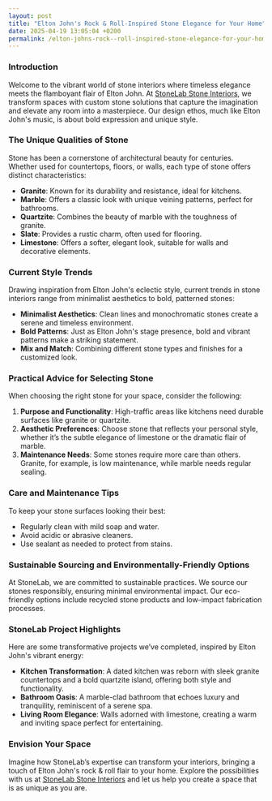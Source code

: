 ```yaml
---
layout: post
title: "Elton John's Rock & Roll-Inspired Stone Elegance for Your Home"
date: 2025-04-19 13:05:04 +0200
permalink: /elton-johns-rock--roll-inspired-stone-elegance-for-your-home/
---
```



### Introduction

Welcome to the vibrant world of stone interiors where timeless elegance meets the flamboyant flair of Elton John. At [StoneLab Stone Interiors](https://stonelab.se), we transform spaces with custom stone solutions that capture the imagination and elevate any room into a masterpiece. Our design ethos, much like Elton John's music, is about bold expression and unique style.

### The Unique Qualities of Stone

Stone has been a cornerstone of architectural beauty for centuries. Whether used for countertops, floors, or walls, each type of stone offers distinct characteristics:

- **Granite**: Known for its durability and resistance, ideal for kitchens.
- **Marble**: Offers a classic look with unique veining patterns, perfect for bathrooms.
- **Quartzite**: Combines the beauty of marble with the toughness of granite.
- **Slate**: Provides a rustic charm, often used for flooring.
- **Limestone**: Offers a softer, elegant look, suitable for walls and decorative elements.

### Current Style Trends

Drawing inspiration from Elton John's eclectic style, current trends in stone interiors range from minimalist aesthetics to bold, patterned stones:

- **Minimalist Aesthetics**: Clean lines and monochromatic stones create a serene and timeless environment.
- **Bold Patterns**: Just as Elton John's stage presence, bold and vibrant patterns make a striking statement.
- **Mix and Match**: Combining different stone types and finishes for a customized look.

### Practical Advice for Selecting Stone

When choosing the right stone for your space, consider the following:

1. **Purpose and Functionality**: High-traffic areas like kitchens need durable surfaces like granite or quartzite.
2. **Aesthetic Preferences**: Choose stone that reflects your personal style, whether it’s the subtle elegance of limestone or the dramatic flair of marble.
3. **Maintenance Needs**: Some stones require more care than others. Granite, for example, is low maintenance, while marble needs regular sealing.

### Care and Maintenance Tips

To keep your stone surfaces looking their best:

- Regularly clean with mild soap and water.
- Avoid acidic or abrasive cleaners.
- Use sealant as needed to protect from stains.

### Sustainable Sourcing and Environmentally-Friendly Options

At StoneLab, we are committed to sustainable practices. We source our stones responsibly, ensuring minimal environmental impact. Our eco-friendly options include recycled stone products and low-impact fabrication processes.

### StoneLab Project Highlights

Here are some transformative projects we’ve completed, inspired by Elton John's vibrant energy:

- **Kitchen Transformation**: A dated kitchen was reborn with sleek granite countertops and a bold quartzite island, offering both style and functionality.
- **Bathroom Oasis**: A marble-clad bathroom that echoes luxury and tranquility, reminiscent of a serene spa.
- **Living Room Elegance**: Walls adorned with limestone, creating a warm and inviting space perfect for entertaining.

### Envision Your Space

Imagine how StoneLab’s expertise can transform your interiors, bringing a touch of Elton John's rock & roll flair to your home. Explore the possibilities with us at [StoneLab Stone Interiors](https://stonelab.se) and let us help you create a space that is as unique as you are.
